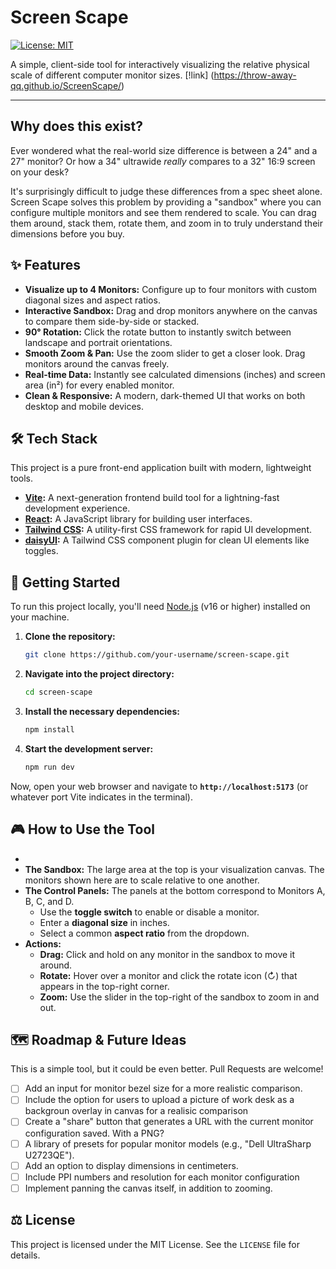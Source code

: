 # Screen Scape

[![License: MIT](https://img.shields.io/badge/License-MIT-blue.svg)](https://opensource.org/licenses/MIT)

A simple, client-side tool for interactively visualizing the relative physical scale of different computer monitor sizes. [!link] (https://throw-away-qq.github.io/ScreenScape/)

<!-- ![demo]("./assets/usage gif.gif") -->
---

## Why does this exist?

Ever wondered what the real-world size difference is between a 24" and a 27" monitor? Or how a 34" ultrawide *really* compares to a 32" 16:9 screen on your desk?

It's surprisingly difficult to judge these differences from a spec sheet alone. Screen Scape solves this problem by providing a "sandbox" where you can configure multiple monitors and see them rendered to scale. You can drag them around, stack them, rotate them, and zoom in to truly understand their dimensions before you buy.

## ✨ Features

-   **Visualize up to 4 Monitors:** Configure up to four monitors with custom diagonal sizes and aspect ratios.
-   **Interactive Sandbox:** Drag and drop monitors anywhere on the canvas to compare them side-by-side or stacked.
-   **90° Rotation:** Click the rotate button to instantly switch between landscape and portrait orientations.
-   **Smooth Zoom & Pan:** Use the zoom slider to get a closer look. Drag monitors around the canvas freely.
-   **Real-time Data:** Instantly see calculated dimensions (inches) and screen area (in²) for every enabled monitor.
-   **Clean & Responsive:** A modern, dark-themed UI that works on both desktop and mobile devices.

## 🛠️ Tech Stack

This project is a pure front-end application built with modern, lightweight tools.

-   **[Vite](https://vitejs.dev/):** A next-generation frontend build tool for a lightning-fast development experience.
-   **[React](https://react.dev/):** A JavaScript library for building user interfaces.
-   **[Tailwind CSS](https://tailwindcss.com/):** A utility-first CSS framework for rapid UI development.
-   **[daisyUI](https://daisyui.com/):** A Tailwind CSS component plugin for clean UI elements like toggles.

## 🚀 Getting Started

To run this project locally, you'll need [Node.js](https://nodejs.org/en/) (v16 or higher) installed on your machine.

1.  **Clone the repository:**
    ```bash
    git clone https://github.com/your-username/screen-scape.git
    ```

2.  **Navigate into the project directory:**
    ```bash
    cd screen-scape
    ```

3.  **Install the necessary dependencies:**
    ```bash
    npm install
    ```

4.  **Start the development server:**
    ```bash
    npm run dev
    ```

Now, open your web browser and navigate to **`http://localhost:5173`** (or whatever port Vite indicates in the terminal).

## 🎮 How to Use the Tool
- 
-   **The Sandbox:** The large area at the top is your visualization canvas. The monitors shown here are to scale relative to one another.
-   **The Control Panels:** The panels at the bottom correspond to Monitors A, B, C, and D.
    -   Use the **toggle switch** to enable or disable a monitor.
    -   Enter a **diagonal size** in inches.
    -   Select a common **aspect ratio** from the dropdown.
-   **Actions:**
    -   **Drag:** Click and hold on any monitor in the sandbox to move it around.
    -   **Rotate:** Hover over a monitor and click the rotate icon (↻) that appears in the top-right corner.
    -   **Zoom:** Use the slider in the top-right of the sandbox to zoom in and out.

## 🗺️ Roadmap & Future Ideas

This is a simple tool, but it could be even better. Pull Requests are welcome!

-   [ ] Add an input for monitor bezel size for a more realistic comparison.
-   [ ] Include the option for users to upload a picture of work desk as a backgroun overlay in canvas for a realisic comparison
-   [ ] Create a "share" button that generates a URL with the current monitor configuration saved. With a PNG?
-   [ ] A library of presets for popular monitor models (e.g., "Dell UltraSharp U2723QE").
-   [ ] Add an option to display dimensions in centimeters.
-   [ ] Include PPI numbers and resolution for each monitor configuration
-   [ ] Implement panning the canvas itself, in addition to zooming.

## ⚖️ License

This project is licensed under the MIT License. See the `LICENSE` file for details.

